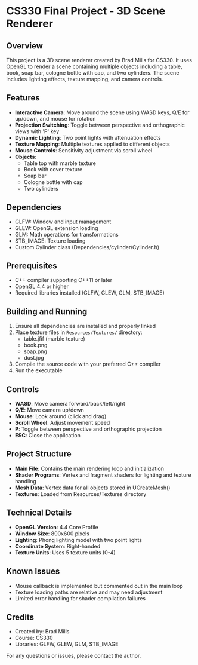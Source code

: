# CS330 Final Project - 3D Scene Renderer

## Overview
This project is a 3D scene renderer created by Brad Mills for CS330. It uses OpenGL to render a scene containing multiple objects including a table, book, soap bar, cologne bottle with cap, and two cylinders. The scene includes lighting effects, texture mapping, and camera controls.

## Features
- **Interactive Camera**: Move around the scene using WASD keys, Q/E for up/down, and mouse for rotation
- **Projection Switching**: Toggle between perspective and orthographic views with 'P' key
- **Dynamic Lighting**: Two point lights with attenuation effects
- **Texture Mapping**: Multiple textures applied to different objects
- **Mouse Controls**: Sensitivity adjustment via scroll wheel
- **Objects**:
  - Table top with marble texture
  - Book with cover texture
  - Soap bar
  - Cologne bottle with cap
  - Two cylinders

## Dependencies
- GLFW: Window and input management
- GLEW: OpenGL extension loading
- GLM: Math operations for transformations
- STB_IMAGE: Texture loading
- Custom Cylinder class (Dependencies/cylinder/Cylinder.h)

## Prerequisites
- C++ compiler supporting C++11 or later
- OpenGL 4.4 or higher
- Required libraries installed (GLFW, GLEW, GLM, STB_IMAGE)

## Building and Running
1. Ensure all dependencies are installed and properly linked
2. Place texture files in `Resources/Textures/` directory:
   - table.jfif (marble texture)
   - book.png
   - soap.png
   - dust.jpg
3. Compile the source code with your preferred C++ compiler
4. Run the executable

## Controls
- **WASD**: Move camera forward/back/left/right
- **Q/E**: Move camera up/down
- **Mouse**: Look around (click and drag)
- **Scroll Wheel**: Adjust movement speed
- **P**: Toggle between perspective and orthographic projection
- **ESC**: Close the application

## Project Structure
- **Main File**: Contains the main rendering loop and initialization
- **Shader Programs**: Vertex and fragment shaders for lighting and texture handling
- **Mesh Data**: Vertex data for all objects stored in UCreateMesh()
- **Textures**: Loaded from Resources/Textures directory

## Technical Details
- **OpenGL Version**: 4.4 Core Profile
- **Window Size**: 800x600 pixels
- **Lighting**: Phong lighting model with two point lights
- **Coordinate System**: Right-handed
- **Texture Units**: Uses 5 texture units (0-4)

## Known Issues
- Mouse callback is implemented but commented out in the main loop
- Texture loading paths are relative and may need adjustment
- Limited error handling for shader compilation failures

## Credits
- Created by: Brad Mills
- Course: CS330
- Libraries: GLFW, GLEW, GLM, STB_IMAGE

For any questions or issues, please contact the author.
